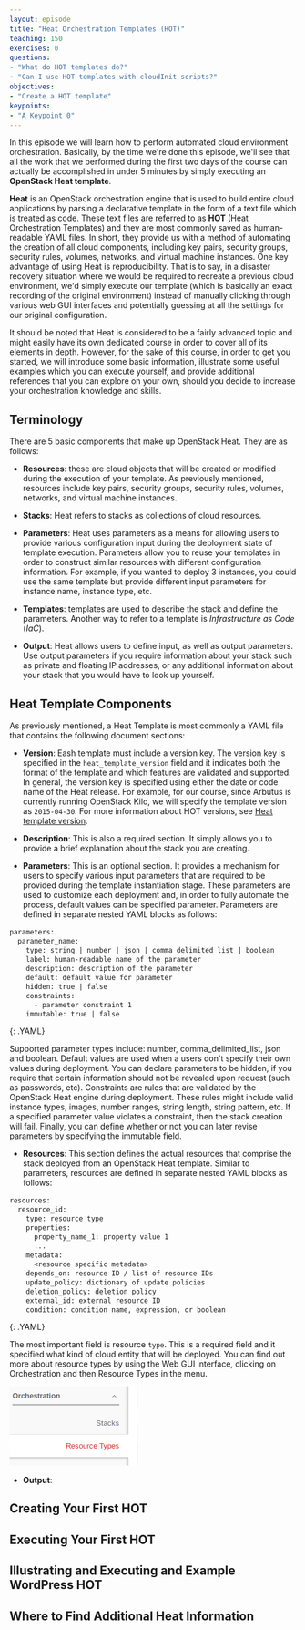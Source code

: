 ```yaml
---
layout: episode
title: "Heat Orchestration Templates (HOT)"
teaching: 150
exercises: 0
questions:
- "What do HOT templates do?"
- "Can I use HOT templates with cloudInit scripts?"
objectives:
- "Create a HOT template"
keypoints:
- "A Keypoint 0"
---
```


In this episode we will learn how to perform automated cloud environment orchestration. Basically, by the time we're done this episode, we'll see that all the work that we performed during the first two days of the course can actually be accomplished in under 5 minutes by simply executing an **OpenStack Heat template**.

**Heat** is an OpenStack orchestration engine that is used to build entire cloud applications by parsing a declarative template in the form of a text file which is treated as code. These text files are referred to as **HOT** (Heat Orchestration Templates) and they are most commonly saved as human-readable YAML files. In short, they provide us with a method of automating the creation of all cloud components, including key pairs, security groups, security rules, volumes, networks, and virtual machine instances. One key advantage of using Heat is reproducibility. That is to say, in a disaster recovery situation where we would be required to recreate a previous cloud environment, we'd simply execute our template (which is basically an exact recording of the original environment) instead of manually clicking through various web GUI interfaces and potentially guessing at all the settings for our original configuration.

It should be noted that Heat is considered to be a fairly advanced topic and might easily have its own dedicated course in order to cover all of its elements in depth. However, for the sake of this course, in order to get you started, we will introduce some basic information, illustrate some useful examples which you can execute yourself, and provide additional references that you can explore on your own, should you decide to increase your orchestration knowledge and skills.


## Terminology

There are 5 basic components that make up OpenStack Heat. They are as follows:  

- **Resources**: these are cloud objects that will be created or modified during the execution of your template. As previously mentioned, resources include key pairs, security groups, security rules, volumes, networks, and virtual machine instances.  

- **Stacks**: Heat refers to stacks as collections of cloud resources.

- **Parameters**: Heat uses parameters as a means for allowing users to provide various configuration input during the deployment state of template execution. Parameters allow you to reuse your templates in order to construct similar resources with different configuration information. For example, if you wanted to deploy 3 instances, you could use the same template but provide different input parameters for instance name, instance type, etc.  

- **Templates**: templates are used to describe the stack and define the parameters. Another way to refer to a template is *Infrastructure as Code* (*IaC*).  

- **Output**: Heat allows users to define input, as well as output parameters. Use output parameters if you require information about your stack such as private and floating IP addresses, or any additional information about your stack that you would have to look up yourself.   


## Heat Template Components

As previously mentioned, a Heat Template is most commonly a YAML file that contains the following document sections:  

- **Version**: Eash template must include a version key. The version key is specified in the `heat_template_version` field and it indicates both the format of the template and which features are validated and supported. In general, the version key is specified using either the date or code name of the Heat release. For example, for our course, since Arbutus is currently running OpenStack Kilo, we will specify the template version as `2015-04-30`. For more information about HOT versions, see [Heat template version](https://docs.openstack.org/developer/heat/template_guide/hot_spec.html#hot-spec-template-version).

- **Description**: This is also a required section. It simply allows you to provide a brief explanation about the stack you are creating.

- **Parameters**: This is an optional section. It provides a mechanism for users to specify various input parameters that are required to be provided during the template instantiation stage. These parameters are used to customize each deployment and, in order to fully automate the process, default values can be specified parameter. Parameters are defined in separate nested YAML blocks as follows:

~~~
parameters:
  parameter_name:
    type: string | number | json | comma_delimited_list | boolean
    label: human-readable name of the parameter
    description: description of the parameter
    default: default value for parameter
    hidden: true | false
    constraints:
      - parameter constraint 1
    immutable: true | false
~~~
{: .YAML}    

Supported parameter types include: number, comma_delimited_list, json and boolean. Default values are used when a users don't specify their own values during deployment. You can declare parameters to be hidden, if you require that certain information should not be revealed upon request (such as passwords, etc). Constraints are rules that are validated by the OpenStack Heat engine during deployment. These rules might include valid instance types, images, number ranges, string length, string pattern, etc. If a specified parameter value violates a constraint, then the stack creation will fail. Finally, you can define whether or not you can later revise parameters by specifying the immutable field.  

- **Resources**: This section defines the actual resources that comprise the stack deployed from an OpenStack Heat template. Similar to parameters, resources are defined in separate nested YAML blocks as follows:

~~~
resources:
  resource_id:
    type: resource type
    properties:
      property_name_1: property value 1
      ...
    metadata:
      <resource specific metadata>
    depends_on: resource ID / list of resource IDs
    update_policy: dictionary of update policies
    deletion_policy: deletion policy
    external_id: external resource ID
    condition: condition name, expression, or boolean
~~~
{: .YAML}    

The most important field is resource `type`. This is a required field and it specified what kind of cloud entity that will be deployed. You can find out more about resource types by using the Web GUI interface, clicking on Orchestration and then Resource Types in the menu.

<img src="../fig/web-screens/orchestration_resource_types_menu.png" alt="Web GUI Orchestration Menu"/>



- **Output**:


## Creating Your First HOT


## Executing Your First HOT


## Illustrating and Executing and Example WordPress HOT


## Where to Find Additional Heat Information

